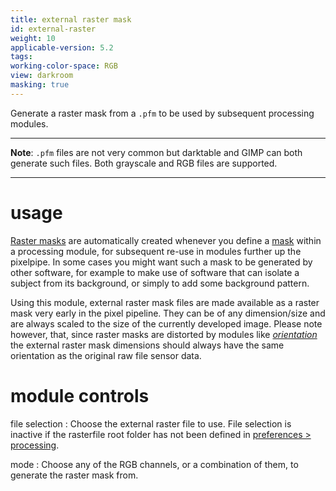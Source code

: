 ```yaml
---
title: external raster mask
id: external-raster
weight: 10
applicable-version: 5.2
tags:
working-color-space: RGB
view: darkroom
masking: true
---
```


Generate a raster mask from a `.pfm` to be used by subsequent processing modules.

---

**Note**: `.pfm` files are not very common but darktable and GIMP can both generate such files. Both grayscale and RGB files are supported.

---

# usage

[Raster masks](../../darkroom/masking-and-blending/masks/raster.md) are automatically created whenever you define a [mask](../../darkroom/masking-and-blending/masks/overview.md) within a processing module, for subsequent re-use in modules further up the pixelpipe. In some cases you might want such a mask to be generated by other software, for example to make use of software that can isolate a subject from its background, or simply to add some background pattern.

Using this module, external raster mask files are made available as a raster mask very early in the pixel pipeline. They can be of any dimension/size and are always scaled to the size of the currently developed image. Please note however, that, since raster masks are distorted by modules like [_orientation_](./orientation.md) the external raster mask dimensions should always have the same orientation as the original raw file sensor data.

# module controls

file selection
: Choose the external raster file to use. File selection is inactive if the rasterfile root folder has not been defined in [preferences > processing](../../preferences-settings/processing.md).

mode
: Choose any of the RGB channels, or a combination of them, to generate the raster mask from.
